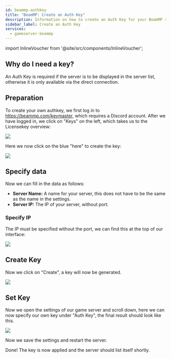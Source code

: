 ```yaml
---
id: beammp-authkey
title: "BeamMP: Create an Auth Key"
description: Information on how to create an Auth Key for your BeamMP server from ZAP-Hosting - ZAP-Hosting.com documentation
sidebar_label: Create an Auth Key
services:
  - gameserver-beammp
---
```


import InlineVoucher from '@site/src/components/InlineVoucher';

## Why do I need a key?

An Auth Key is required if the server is to be displayed in the server list, otherwise it is only available via the direct connection.

<InlineVoucher />

## Preparation
To create your own authkey, we first log in to https://beammp.com/keymaster, which requires a Discord account.
After we have logged in, we click on "Keys" on the left, which takes us to the Licensekey overview:

![](https://screensaver01.zap-hosting.com/index.php/s/Zp72q2WR85pxJgq/preview)

Here we now click on the blue "here" to create the key:

![](https://screensaver01.zap-hosting.com/index.php/s/ARqCQyEbF6BYnH4/preview)


## Specify data

Now we can fill in the data as follows:

- **Server Name:** A name for your server, this does not have to be the same as the name in the settings.
- **Server IP:** The IP of your server, without port.


### Specify IP

The IP must be specified without the port, we can find this at the top of our interface:

![](https://screensaver01.zap-hosting.com/index.php/s/8MJeXxm87EdLykg/preview)

## Create Key

Now we click on "Create", a key will now be generated.

![](https://screensaver01.zap-hosting.com/index.php/s/Ebyk5tPCHnppcWC/preview)

## Set Key

Now we open the settings of our game server and scroll down, here we can now specify our own key under "Auth Key", the final result should look like this.

![](https://screensaver01.zap-hosting.com/index.php/s/5p7LdSDCJzrxKDy/preview)

Now we save the settings and restart the server.

Done! The key is now applied and the server should list itself shortly.
